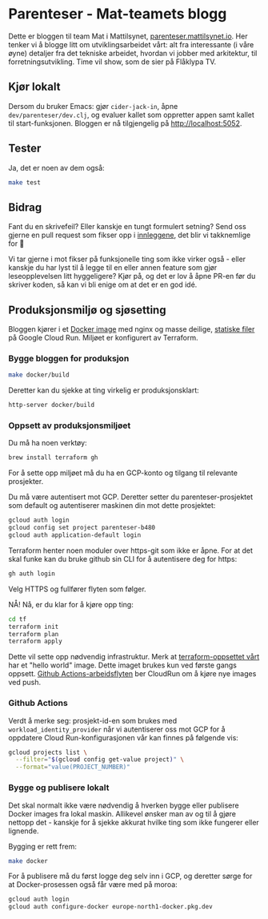 # Parenteser - Mat-teamets blogg

Dette er bloggen til team Mat i Mattilsynet,
[parenteser.mattilsynet.io](https://parenteser.mattilsynet.io). Her tenker vi å
blogge litt om utviklingsarbeidet vårt: alt fra interessante (i våre øyne)
detaljer fra det tekniske arbeidet, hvordan vi jobber med arkitektur, til
forretningsutvikling. Time vil show, som de sier på Flåklypa TV.

## Kjør lokalt

Dersom du bruker Emacs: gjør `cider-jack-in`, åpne `dev/parenteser/dev.clj`, og evaluer
kallet som oppretter appen samt kallet til start-funksjonen. Bloggen er nå
tilgjengelig på [http://localhost:5052](http://localhost:5052).

## Tester

Ja, det er noen av dem også:

```sh
make test
```

## Bidrag

Fant du en skrivefeil? Eller kanskje en tungt formulert setning? Send oss gjerne
en pull request som fikser opp i [innleggene](./content/blog-posts), det blir vi
takknemlige for 🙏

Vi tar gjerne i mot fikser på funksjonelle ting som ikke virker også - eller
kanskje du har lyst til å legge til en eller annen feature som gjør
leseopplevelsen litt hyggeligere? Kjør på, og det er lov å åpne PR-en før du
skriver koden, så kan vi bli enige om at det er en god idé.

## Produksjonsmiljø og sjøsetting

Bloggen kjører i et [Docker image](./docker) med nginx og masse deilige,
[statiske filer](https://parenteser.mattilsynet.io/lange-flate-filer/) på Google
Cloud Run. Miljøet er konfigurert av Terraform.

### Bygge bloggen for produksjon

```sh
make docker/build
```

Deretter kan du sjekke at ting virkelig er produksjonsklart:

```sh
http-server docker/build
```

### Oppsett av produksjonsmiljøet

Du må ha noen verktøy:

```sh
brew install terraform gh
```

For å sette opp miljøet må du ha en GCP-konto og tilgang til relevante
prosjekter.

Du må være autentisert mot GCP. Deretter setter du parenteser-prosjektet som
default og autentiserer maskinen din mot dette prosjektet:

```sh
gcloud auth login
gcloud config set project parenteser-b480
gcloud auth application-default login
```

Terraform henter noen moduler over https-git som ikke er åpne. For at det skal
funke kan du bruke github sin CLI for å autentisere deg for https:

```sh
gh auth login
```

Velg HTTPS og fullfører flyten som følger.

NÅ! Nå, er du klar for å kjøre opp ting:

```sh
cd tf
terraform init
terraform plan
terraform apply
```

Dette vil sette opp nødvendig infrastruktur. Merk at [terraform-oppsettet
vårt](./tf/main.tf) har et "hello world" image. Dette imaget brukes kun ved
første gangs oppsett. [Github
Actions-arbeidsflyten](.github/workflows/build.yml) ber CloudRun om å kjøre nye
images ved push.

### Github Actions

Verdt å merke seg: prosjekt-id-en som brukes med `workload_identity_provider`
når vi autentiserer oss mot GCP for å oppdatere Cloud Run-konfigurasjonen vår
kan finnes på følgende vis:

```sh
gcloud projects list \
  --filter="$(gcloud config get-value project)" \
  --format="value(PROJECT_NUMBER)"
```

### Bygge og publisere lokalt

Det skal normalt ikke være nødvendig å hverken bygge eller publisere Docker
images fra lokal maskin. Allikevel ønsker man av og til å gjøre nettopp det -
kanskje for å sjekke akkurat hvilke ting som ikke fungerer eller lignende.

Bygging er rett frem:

```sh
make docker
```

For å publisere må du først logge deg selv inn i GCP, og deretter sørge for at
Docker-prosessen også får være med på moroa:

```sh
gcloud auth login
gcloud auth configure-docker europe-north1-docker.pkg.dev
```
